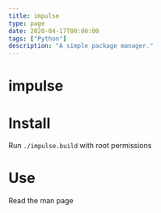 ```yaml
---
title: impulse
type: page
date: 2020-04-17T00:00:00
tags: ["Python"]
description: "A simple package manager."
---
```


# impulse

# Install

Run `./impulse.build` with root permissions

# Use

Read the man page
